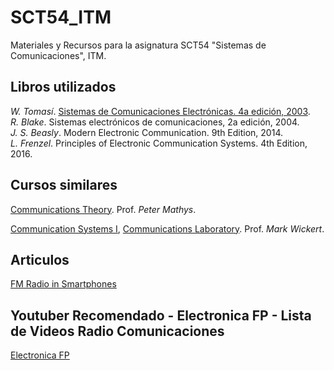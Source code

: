# SCT54_ITM
Materiales y Recursos para la asignatura SCT54 "Sistemas de Comunicaciones", ITM.

## Libros utilizados
*W. Tomasí*. [Sistemas de Comunicaciones Electrónicas. 4a edición, 2003](http://eduvirtual.cuc.edu.co/moodle/pluginfile.php/246071/mod_resource/content/2/Libro%20base.pdf).<br>
*R. Blake*. Sistemas electrónicos de comunicaciones, 2a edición, 2004. <br>
*J. S. Beasly*. Modern Electronic Communication. 9th Edition, 2014. <br>
*L. Frenzel*. Principles of Electronic Communication Systems. 4th Edition, 2016.


## Cursos similares

[Communications Theory](http://ecee.colorado.edu/~mathys/ecen4242/descr.html). 
Prof. *Peter Mathys*. <br>

[Communication Systems I](http://www.eas.uccs.edu/~mwickert/ece5625/), [Communications Laboratory](http://www.eas.uccs.edu/~mwickert/ece4670/). 
Prof. *Mark Wickert*.

## Articulos

[FM Radio in Smartphones](https://nabpilot.org/wp-content/uploads/2016/06/2015-BEC-Paper-FM-Radio-in-Smartphones-FINALr4.pdf)

## Youtuber Recomendado - Electronica FP - Lista de Videos Radio Comunicaciones
[Electronica FP](https://www.youtube.com/watch?v=7xiLAZFAV7g&list=PLuzS0jdNRVvrNSVUoD1tV5C8Ln8aIW-UL)
